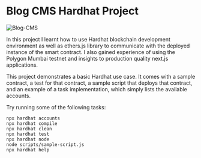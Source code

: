 # Blog CMS Hardhat Project

![Blog-CMS](https://user-images.githubusercontent.com/79961524/165349615-4bef536f-e45f-46bc-9255-e821cb71b2d5.png)

In this project I learnt how to use Hardhat blockchain development environment as well as ethers.js library to communicate with the deployed instance of the smart contract. I also gained experience of using the Polygon Mumbai testnet and insights to production quality next.js applications.

This project demonstrates a basic Hardhat use case. It comes with a sample contract, a test for that contract, a sample script that deploys that contract, and an example of a task implementation, which simply lists the available accounts.

Try running some of the following tasks:

```shell
npx hardhat accounts
npx hardhat compile
npx hardhat clean
npx hardhat test
npx hardhat node
node scripts/sample-script.js
npx hardhat help
```
